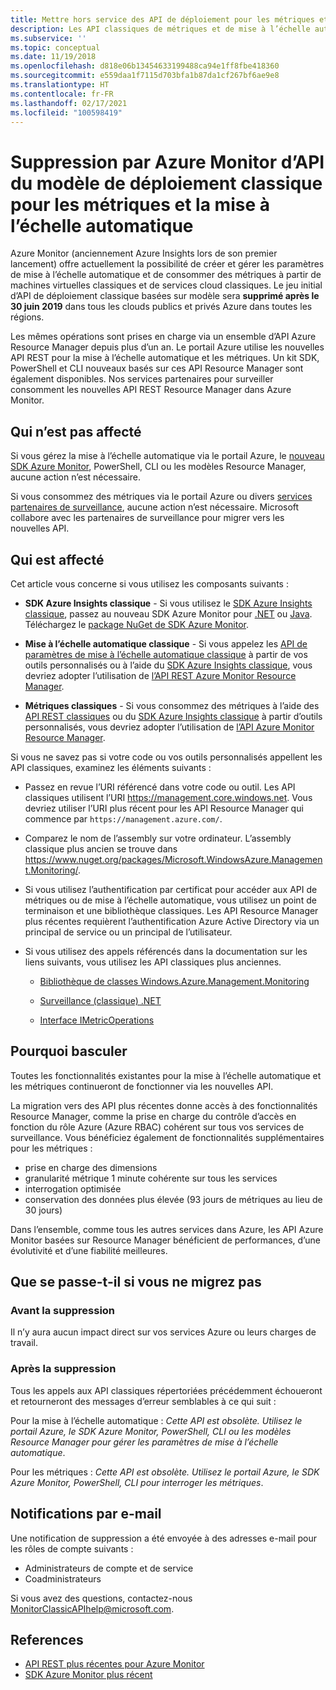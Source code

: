 ```yaml
---
title: Mettre hors service des API de déploiement pour les métriques et la mise à l'échelle Azure Monitor
description: Les API classiques de métriques et de mise à l’échelle automatique, également appelées Azure Service Management (ASM) ou modèle de déploiement RDFE, sont cours de suppression
ms.subservice: ''
ms.topic: conceptual
ms.date: 11/19/2018
ms.openlocfilehash: d818e06b13454633199488ca94e1ff8fbe418360
ms.sourcegitcommit: e559daa1f7115d703bfa1b87da1cf267bf6ae9e8
ms.translationtype: HT
ms.contentlocale: fr-FR
ms.lasthandoff: 02/17/2021
ms.locfileid: "100598419"
---
```

# <a name="azure-monitor-retirement-of-classic-deployment-model-apis-for-metrics-and-autoscale"></a>Suppression par Azure Monitor d’API du modèle de déploiement classique pour les métriques et la mise à l’échelle automatique

Azure Monitor (anciennement Azure Insights lors de son premier lancement) offre actuellement la possibilité de créer et gérer les paramètres de mise à l’échelle automatique et de consommer des métriques à partir de machines virtuelles classiques et de services cloud classiques. Le jeu initial d’API de déploiement classique basées sur modèle sera **supprimé après le 30 juin 2019** dans tous les clouds publics et privés Azure dans toutes les régions.   

Les mêmes opérations sont prises en charge via un ensemble d’API Azure Resource Manager depuis plus d’un an. Le portail Azure utilise les nouvelles API REST pour la mise à l’échelle automatique et les métriques. Un kit SDK, PowerShell et CLI nouveaux basés sur ces API Resource Manager sont également disponibles. Nos services partenaires pour surveiller consomment les nouvelles API REST Resource Manager dans Azure Monitor.  

## <a name="who-is-not-affected"></a>Qui n’est pas affecté

Si vous gérez la mise à l’échelle automatique via le portail Azure, le [nouveau SDK Azure Monitor](https://www.nuget.org/packages/Microsoft.Azure.Management.Monitor/), PowerShell, CLI ou les modèles Resource Manager, aucune action n’est nécessaire.  

Si vous consommez des métriques via le portail Azure ou divers [services partenaires de surveillance](../partners.md), aucune action n’est nécessaire. Microsoft collabore avec les partenaires de surveillance pour migrer vers les nouvelles API.

## <a name="who-is-affected"></a>Qui est affecté

Cet article vous concerne si vous utilisez les composants suivants :

- **SDK Azure Insights classique** - Si vous utilisez le [SDK Azure Insights classique](https://www.nuget.org/packages/Microsoft.WindowsAzure.Management.Monitoring/), passez au nouveau SDK Azure Monitor pour [.NET](https://github.com/azure/azure-libraries-for-net#download) ou [Java](https://github.com/azure/azure-libraries-for-java#download). Téléchargez le [package NuGet de SDK Azure Monitor](https://www.nuget.org/packages/Microsoft.Azure.Management.Monitor/).

- **Mise à l’échelle automatique classique** - Si vous appelez les [API de paramètres de mise à l’échelle automatique classique](/previous-versions/azure/reference/mt348562(v=azure.100)) à partir de vos outils personnalisés ou à l’aide du [SDK Azure Insights classique](https://www.nuget.org/packages/Microsoft.WindowsAzure.Management.Monitoring/), vous devriez adopter l’utilisation de [l’API REST Azure Monitor Resource Manager](/rest/api/monitor/autoscalesettings).

- **Métriques classiques** - Si vous consommez des métriques à l’aide des [API REST classiques](/previous-versions/azure/reference/dn510374(v=azure.100)) ou du [SDK Azure Insights classique](https://www.nuget.org/packages/Microsoft.WindowsAzure.Management.Monitoring/) à partir d’outils personnalisés, vous devriez adopter l’utilisation de [l’API Azure Monitor Resource Manager](/rest/api/monitor/autoscalesettings). 

Si vous ne savez pas si votre code ou vos outils personnalisés appellent les API classiques, examinez les éléments suivants :

- Passez en revue l’URI référencé dans votre code ou outil. Les API classiques utilisent l’URI https://management.core.windows.net. Vous devriez utiliser l’URI plus récent pour les API Resource Manager qui commence par `https://management.azure.com/`.

- Comparez le nom de l’assembly sur votre ordinateur. L’assembly classique plus ancien se trouve dans https://www.nuget.org/packages/Microsoft.WindowsAzure.Management.Monitoring/.

- Si vous utilisez l’authentification par certificat pour accéder aux API de métriques ou de mise à l’échelle automatique, vous utilisez un point de terminaison et une bibliothèque classiques. Les API Resource Manager plus récentes requièrent l’authentification Azure Active Directory via un principal de service ou un principal de l’utilisateur.

- Si vous utilisez des appels référencés dans la documentation sur les liens suivants, vous utilisez les API classiques plus anciennes.

  - [Bibliothèque de classes Windows.Azure.Management.Monitoring](/previous-versions/azure/dn510414(v=azure.100))

  - [Surveillance (classique) .NET](/previous-versions/azure/reference/mt348562(v%3dazure.100))

  - [Interface IMetricOperations](/previous-versions/azure/reference/dn802395(v%3dazure.100))

## <a name="why-you-should-switch"></a>Pourquoi basculer

Toutes les fonctionnalités existantes pour la mise à l’échelle automatique et les métriques continueront de fonctionner via les nouvelles API.  

La migration vers des API plus récentes donne accès à des fonctionnalités Resource Manager, comme la prise en charge du contrôle d’accès en fonction du rôle Azure (Azure RBAC) cohérent sur tous vos services de surveillance. Vous bénéficiez également de fonctionnalités supplémentaires pour les métriques : 

- prise en charge des dimensions
- granularité métrique 1 minute cohérente sur tous les services 
- interrogation optimisée
- conservation des données plus élevée (93 jours de métriques au lieu de 30 jours) 

Dans l’ensemble, comme tous les autres services dans Azure, les API Azure Monitor basées sur Resource Manager bénéficient de performances, d’une évolutivité et d’une fiabilité meilleures. 

## <a name="what-happens-if-you-do-not-migrate"></a>Que se passe-t-il si vous ne migrez pas

### <a name="before-retirement"></a>Avant la suppression

Il n’y aura aucun impact direct sur vos services Azure ou leurs charges de travail.  

### <a name="after-retirement"></a>Après la suppression

Tous les appels aux API classiques répertoriées précédemment échoueront et retourneront des messages d’erreur semblables à ce qui suit :

Pour la mise à l’échelle automatique : *Cette API est obsolète. Utilisez le portail Azure, le SDK Azure Monitor, PowerShell, CLI ou les modèles Resource Manager pour gérer les paramètres de mise à l’échelle automatique*.  

Pour les métriques : *Cette API est obsolète. Utilisez le portail Azure, le SDK Azure Monitor, PowerShell, CLI pour interroger les métriques*.

## <a name="email-notifications"></a>Notifications par e-mail

Une notification de suppression a été envoyée à des adresses e-mail pour les rôles de compte suivants : 

- Administrateurs de compte et de service
- Coadministrateurs  

Si vous avez des questions, contactez-nous MonitorClassicAPIhelp@microsoft.com.  

## <a name="references"></a>References

- [API REST plus récentes pour Azure Monitor](/rest/api/monitor/) 
- [SDK Azure Monitor plus récent](https://www.nuget.org/packages/Microsoft.Azure.Management.Monitor/)

